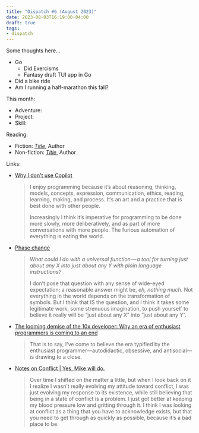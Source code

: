 ```yaml
---
title: "Dispatch #6 (August 2023)"
date: 2023-08-03T16:19:00-04:00
draft: true
tags:
- dispatch
---
```


Some thoughts here...

<!--more-->

* Go
  * Did Exercisms
  * Fantasy draft TUI app in Go
* Did a bike ride
* Am I running a half-marathon this fall?

This month:

* Adventure:
* Project:
* Skill:

Reading:

* Fiction: [_Title_][1], Author
* Non-fiction: [_Title_][2], Author

[1]: https://bookshop.org/
[2]: https://bookshop.org/

Links:

* [Why I don't use Copilot][3]

  > I enjoy programming because it’s about reasoning, thinking, models, concepts, expression, communication, ethics, reading, learning, making, and process. It’s an art and a practice that is best done with other people.
  >
  > Increasingly I think it’s imperative for programming to be done more slowly, more deliberatively, and as part of more conversations with more people. The furious automation of everything is eating the world.

* [Phase change][4]

  > *What could I do with a universal function — a tool for turning just about any X into just about any Y with plain language instructions?*
  >
  > I don’t pose that question with any sense of wide-eyed expectation; a reason­able answer might be, *eh, nothing much*. Not every­thing in the world depends on the trans­for­ma­tion of symbols. But I think that IS the question, and I think it takes some legit­i­mate work, some strenuous imagination, to push yourself to believe it really will be “just about any X” into “just about any Y”.

* [The looming demise of the 10x developer: Why an era of enthusiast programmers is coming to an end][5]

  > That is to say, I’ve come to believe the era typified by the enthusiast programmer—autodidactic, obsessive, and antisocial—is drawing to a close.

* [Notes on Conflict | Yes, Mike will do.][6]

  > Over time I shifted on the matter a little, but when I look back on it I realize I wasn’t really evolving my attitude toward conflict, I was just evolving my response to its existence, while still believing that being in a state of conflict is a problem. I just got better at keeping my blood pressure low and gritting through it. I think I was looking at conflict as a thing that you have to acknowledge exists, but that you need to get through as quickly as possible, because it’s a bad place to be.

[3]: https://inkdroid.org/2023/06/04/copilot/
[4]: https://www.robinsloan.com/lab/phase-change/
[5]: https://blog.testdouble.com/posts/2023-07-12-the-looming-demise-of-the-10x-developer/
[6]: https://mike.puddingtime.org/posts/2023-07-17-daily-notes/#notes-on-conflict
